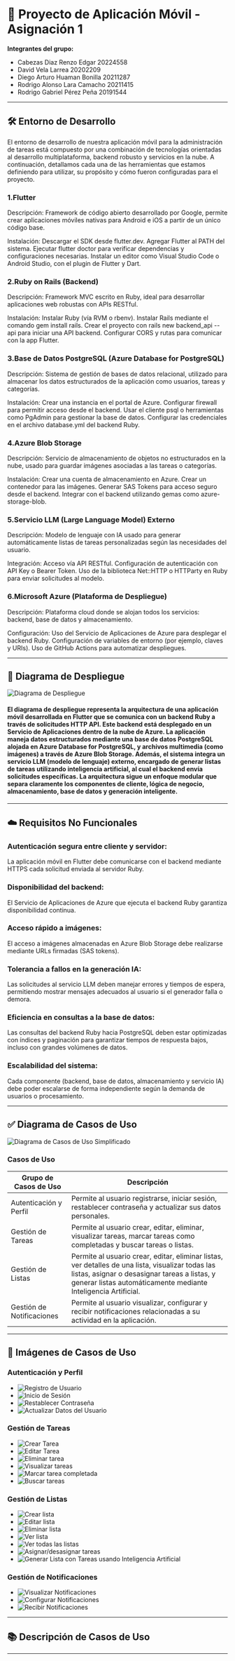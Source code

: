 
# 📱 Proyecto de Aplicación Móvil - Asignación 1


**Integrantes del grupo:**
- Cabezas Diaz Renzo Edgar 20224558
- David Vela Larrea 20202209
- Diego Arturo Huaman Bonilla 20211287
- Rodrigo Alonso Lara Camacho 20211415
- Rodrigo Gabriel Pérez Peña 20191544
---

## 🛠️ Entorno de Desarrollo
El entorno de desarrollo de nuestra aplicación móvil para la administración de tareas está compuesto por una combinación de tecnologías orientadas al desarrollo multiplataforma, backend robusto y servicios en la nube. A continuación, detallamos cada una de las herramientas que estamos definiendo para utilizar, su propósito y cómo fueron configuradas para el proyecto.

### 1.Flutter
Descripción: Framework de código abierto desarrollado por Google, permite crear aplicaciones móviles nativas para Android e iOS a partir de un único código base.

Instalación:
Descargar el SDK desde flutter.dev.
Agregar Flutter al PATH del sistema.
Ejecutar flutter doctor para verificar dependencias y configuraciones necesarias.
Instalar un editor como Visual Studio Code o Android Studio, con el plugin de Flutter y Dart.

### 2.Ruby on Rails (Backend)
Descripción: Framework MVC escrito en Ruby, ideal para desarrollar aplicaciones web robustas con APIs RESTful.

Instalación:
Instalar Ruby (vía RVM o rbenv).
Instalar Rails mediante el comando gem install rails.
Crear el proyecto con rails new backend_api --api para iniciar una API backend.
Configurar CORS y rutas para comunicar con la app Flutter.

### 3.Base de Datos PostgreSQL (Azure Database for PostgreSQL)
Descripción: Sistema de gestión de bases de datos relacional, utilizado para almacenar los datos estructurados de la aplicación como usuarios, tareas y categorías.

Instalación:
Crear una instancia en el portal de Azure.
Configurar firewall para permitir acceso desde el backend.
Usar el cliente psql o herramientas como PgAdmin para gestionar la base de datos.
Configurar las credenciales en el archivo database.yml del backend Ruby.

### 4.Azure Blob Storage
Descripción: Servicio de almacenamiento de objetos no estructurados en la nube, usado para guardar imágenes asociadas a las tareas o categorías.

Instalación:
Crear una cuenta de almacenamiento en Azure.
Crear un contenedor para las imágenes.
Generar SAS Tokens para acceso seguro desde el backend.
Integrar con el backend utilizando gemas como azure-storage-blob.

### 5.Servicio LLM (Large Language Model) Externo
Descripción: Modelo de lenguaje con IA usado para generar automáticamente listas de tareas personalizadas según las necesidades del usuario.

Integración:
Acceso vía API RESTful.
Configuración de autenticación con API Key o Bearer Token.
Uso de la biblioteca Net::HTTP o HTTParty en Ruby para enviar solicitudes al modelo.

### 6.Microsoft Azure (Plataforma de Despliegue)
Descripción: Plataforma cloud donde se alojan todos los servicios: backend, base de datos y almacenamiento.

Configuración:
Uso del Servicio de Aplicaciones de Azure para desplegar el backend Ruby.
Configuración de variables de entorno (por ejemplo, claves y URIs).
Uso de GitHub Actions para automatizar despliegues.


---
## 🚀 Diagrama de Despliegue

![Diagrama de Despliegue](diagramadespliegue3.png)

#### El diagrama de despliegue representa la arquitectura de una aplicación móvil desarrollada en Flutter que se comunica con un backend Ruby a través de solicitudes HTTP API. Este backend está desplegado en un Servicio de Aplicaciones dentro de la nube de Azure. La aplicación maneja datos estructurados mediante una base de datos PostgreSQL alojada en Azure Database for PostgreSQL, y archivos multimedia (como imágenes) a través de Azure Blob Storage. Además, el sistema integra un servicio LLM (modelo de lenguaje) externo, encargado de generar listas de tareas utilizando inteligencia artificial, al cual el backend envía solicitudes específicas. La arquitectura sigue un enfoque modular que separa claramente los componentes de cliente, lógica de negocio, almacenamiento, base de datos y generación inteligente.
---

## ☁️ Requisitos No Funcionales

### Autenticación segura entre cliente y servidor:
La aplicación móvil en Flutter debe comunicarse con el backend mediante HTTPS cada solicitud enviada al servidor Ruby.

### Disponibilidad del backend:
El Servicio de Aplicaciones de Azure que ejecuta el backend Ruby garantiza disponibilidad continua.

### Acceso rápido a imágenes:
El acceso a imágenes almacenadas en Azure Blob Storage debe realizarse mediante URLs firmadas (SAS tokens).

### Tolerancia a fallos en la generación IA:
Las solicitudes al servicio LLM deben manejar errores y tiempos de espera, permitiendo mostrar mensajes adecuados al usuario si el generador falla o demora.

### Eficiencia en consultas a la base de datos:
Las consultas del backend Ruby hacia PostgreSQL deben estar optimizadas con índices y paginación para garantizar tiempos de respuesta bajos, incluso con grandes volúmenes de datos.

### Escalabilidad del sistema:
Cada componente (backend, base de datos, almacenamiento y servicio IA) debe poder escalarse de forma independiente según la demanda de usuarios o procesamiento.



---

## ✅ Diagrama de Casos de Uso

![Diagrama de Casos de Uso Simplificado](diagramasCU/diagrama_simplificado.png)

### Casos de Uso 

| Grupo de Casos de Uso           | Descripción |
|----------------------------------|-------------|
| Autenticación y Perfil           | Permite al usuario registrarse, iniciar sesión, restablecer contraseña y actualizar sus datos personales. |
| Gestión de Tareas                | Permite al usuario crear, editar, eliminar, visualizar tareas, marcar tareas como completadas y buscar tareas o listas. |
| Gestión de Listas                | Permite al usuario crear, editar, eliminar listas, ver detalles de una lista, visualizar todas las listas, asignar o desasignar tareas a listas, y generar listas automáticamente mediante Inteligencia Artificial. |
| Gestión de Notificaciones        | Permite al usuario visualizar, configurar y recibir notificaciones relacionadas a su actividad en la aplicación. |

---

## 📸 Imágenes de Casos de Uso

### Autenticación y Perfil
- ![Registro de Usuario](diagramasCU/1_registro_usuario.png)
- ![Inicio de Sesión](diagramasCU/2_inicio_sesion.png)
- ![Restablecer Contraseña](diagramasCU/3_restablecer_contrasena.png)
- ![Actualizar Datos del Usuario](diagramasCU/4_actualizar_datos_usuario.png)

### Gestión de Tareas
- ![Crear Tarea](diagramasCU/5_crear_tarea.png)
- ![Editar Tarea](diagramasCU/6_editar_tarea.png)
- ![Eliminar tarea](eliminarTarea.png)
- ![Visualizar tareas](visualizarTareas.png)
- ![Marcar tarea completada](marcarTareaCompletada.png)
- ![Buscar tareas](buscarTareas.png)

### Gestión de Listas
- ![Crear lista](crearLista.png)
- ![Editar lista](editarLista.png)
- ![Eliminar lista](eliminarLista.png)
- ![Ver lista](verLista.png)
- ![Ver todas las listas](verTodasListas.png)
- ![Asignar/desasignar tareas](asignarTarea.png)
- ![Generar Lista con Tareas usando Inteligencia Artificial](diagramasCU/7_generar_lista_con_ia.png)

### Gestión de Notificaciones
- ![Visualizar Notificaciones](diagramasCU/8_visualizar_notificaciones.png)
- ![Configurar Notificaciones](diagramasCU/9_configurar_notificaciones.png)
- ![Recibir Notificaciones](diagramasCU/10_recibir_notificaciones.png)

---

## 📚 Descripción de Casos de Uso


---
